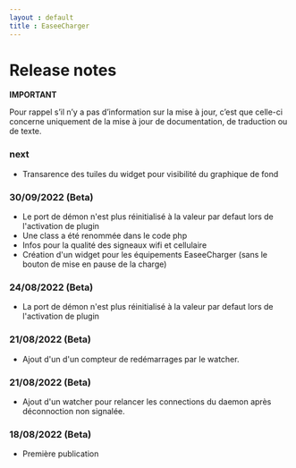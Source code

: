 ```yaml
---
layout : default
title : EaseeCharger
---
```

# Release notes

**IMPORTANT**

Pour rappel s’il n’y a pas d’information sur la mise à jour, c’est que celle-ci concerne uniquement de la mise à jour de documentation, de traduction ou de texte.

### next
* Transarence des tuiles du widget pour visibilité du graphique de fond

### 30/09/2022 (Beta)
* Le port de démon n'est plus réinitialisé à la valeur par defaut lors de l'activation de plugin
* Une class a été renommée dans le code php
* Infos pour la qualité des signeaux wifi et cellulaire
* Création d'un widget pour les équipements EaseeCharger (sans le bouton de mise en pause de la charge)

### 24/08/2022 (Beta)
* La port de démon n'est plus réinitialisé à la valeur par defaut lors de l'activation de plugin

### 21/08/2022 (Beta)
* Ajout d'un d'un compteur de redémarrages par le watcher.

### 21/08/2022 (Beta)
* Ajout d'un watcher pour relancer les connections du daemon après déconnoction non signalée.

### 18/08/2022 (Beta)
* Première publication
